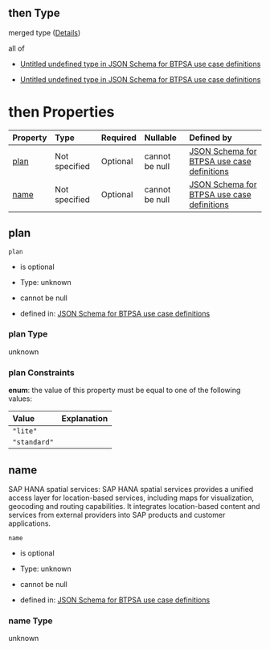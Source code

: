 ## then Type

merged type ([Details](btpsa-usecase-properties-services-items-allof-1-then-allof-109-then.md))

all of

*   [Untitled undefined type in JSON Schema for BTPSA use case definitions](btpsa-usecase-properties-services-items-allof-1-then-allof-109-then-allof-0.md "check type definition")

*   [Untitled undefined type in JSON Schema for BTPSA use case definitions](btpsa-usecase-properties-services-items-allof-1-then-allof-109-then-allof-1.md "check type definition")

# then Properties

| Property      | Type          | Required | Nullable       | Defined by                                                                                                                                                                                                              |
| :------------ | :------------ | :------- | :------------- | :---------------------------------------------------------------------------------------------------------------------------------------------------------------------------------------------------------------------- |
| [plan](#plan) | Not specified | Optional | cannot be null | [JSON Schema for BTPSA use case definitions](btpsa-usecase-properties-services-items-allof-1-then-allof-109-then-properties-plan.md "undefined#/properties/services/items/allOf/1/then/allOf/109/then/properties/plan") |
| [name](#name) | Not specified | Optional | cannot be null | [JSON Schema for BTPSA use case definitions](btpsa-usecase-properties-services-items-allof-1-then-allof-109-then-properties-name.md "undefined#/properties/services/items/allOf/1/then/allOf/109/then/properties/name") |

## plan



`plan`

*   is optional

*   Type: unknown

*   cannot be null

*   defined in: [JSON Schema for BTPSA use case definitions](btpsa-usecase-properties-services-items-allof-1-then-allof-109-then-properties-plan.md "undefined#/properties/services/items/allOf/1/then/allOf/109/then/properties/plan")

### plan Type

unknown

### plan Constraints

**enum**: the value of this property must be equal to one of the following values:

| Value        | Explanation |
| :----------- | :---------- |
| `"lite"`     |             |
| `"standard"` |             |

## name

SAP HANA spatial services: SAP HANA spatial services provides a unified access layer for location-based services, including maps for visualization, geocoding and routing capabilities. It integrates location-based content and services from external providers into SAP products and customer applications.

`name`

*   is optional

*   Type: unknown

*   cannot be null

*   defined in: [JSON Schema for BTPSA use case definitions](btpsa-usecase-properties-services-items-allof-1-then-allof-109-then-properties-name.md "undefined#/properties/services/items/allOf/1/then/allOf/109/then/properties/name")

### name Type

unknown
